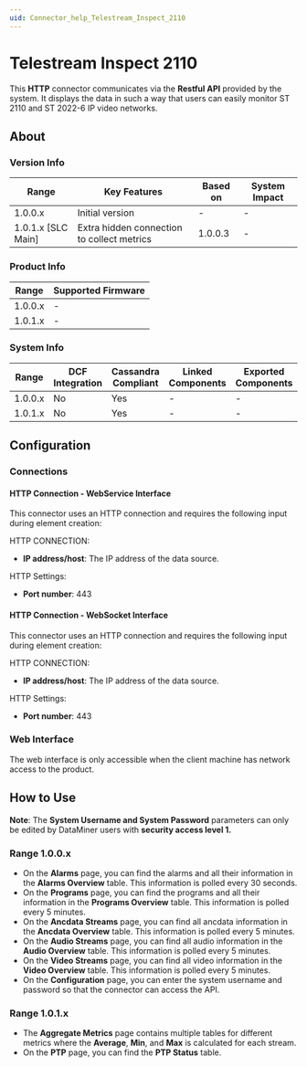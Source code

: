 ```yaml
---
uid: Connector_help_Telestream_Inspect_2110
---
```


# Telestream Inspect 2110

This **HTTP** connector communicates via the **Restful API** provided by the system. It displays the data in such a way that users can easily monitor ST 2110 and ST 2022-6 IP video networks.

## About

### Version Info

| **Range**            | **Key Features**                           | **Based on** | **System Impact** |
|----------------------|--------------------------------------------|--------------|-------------------|
| 1.0.0.x              | Initial version                            | \-           | \-                |
| 1.0.1.x \[SLC Main\] | Extra hidden connection to collect metrics | 1.0.0.3      | \-                |

### Product Info

| Range     | Supported Firmware     |
|-----------|------------------------|
| 1.0.0.x   | \-                     |
| 1.0.1.x   | \-                     |

### System Info

| Range     | DCF Integration     | Cassandra Compliant     | Linked Components     | Exported Components     |
|-----------|---------------------|-------------------------|-----------------------|-------------------------|
| 1.0.0.x   | No                  | Yes                     | \-                    | \-                      |
| 1.0.1.x   | No                  | Yes                     | \-                    | \-                      |

## Configuration

### Connections

#### HTTP Connection - WebService Interface

This connector uses an HTTP connection and requires the following input during element creation:

HTTP CONNECTION:

- **IP address/host**: The IP address of the data source.

HTTP Settings:

- **Port number**: 443

#### HTTP Connection - WebSocket Interface

This connector uses an HTTP connection and requires the following input during element creation:

HTTP CONNECTION:

- **IP address/host**: The IP address of the data source.

HTTP Settings:

- **Port number**: 443

### Web Interface

The web interface is only accessible when the client machine has network access to the product.

## How to Use

**Note**: The **System Username and System Password** parameters can only be edited by DataMiner users with **security access level 1.**

### Range 1.0.0.x

- On the **Alarms** page, you can find the alarms and all their information in the **Alarms Overview** table. This information is polled every 30 seconds.
- On the **Programs** page, you can find the programs and all their information in the **Programs Overview** table. This information is polled every 5 minutes.
- On the **Ancdata Streams** page, you can find all ancdata information in the **Ancdata Overview** table. This information is polled every 5 minutes.
- On the **Audio Streams** page, you can find all audio information in the **Audio Overview** table. This information is polled every 5 minutes.
- On the **Video Streams** page, you can find all video information in the **Video Overview** table. This information is polled every 5 minutes.
- On the **Configuration** page, you can enter the system username and password so that the connector can access the API.

### Range 1.0.1.x

- The **Aggregate Metrics** page contains multiple tables for different metrics where the **Average**, **Min**, and **Max** is calculated for each stream.
- On the **PTP** page, you can find the **PTP Status** table.

